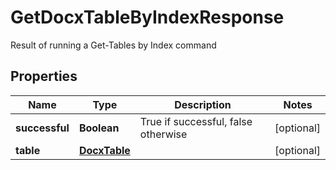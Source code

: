

# GetDocxTableByIndexResponse

Result of running a Get-Tables by Index command

## Properties

| Name | Type | Description | Notes |
|------------ | ------------- | ------------- | -------------|
|**successful** | **Boolean** | True if successful, false otherwise |  [optional] |
|**table** | [**DocxTable**](DocxTable.md) |  |  [optional] |




